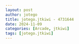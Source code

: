 ```yaml
---
layout: post
author: jotego
title: jotego.jtkiwi - 4731644
date: 2024-11-09
categories: [Arcade, jtkiwi]
tags: [jotego.jtkiwi]
---
```


